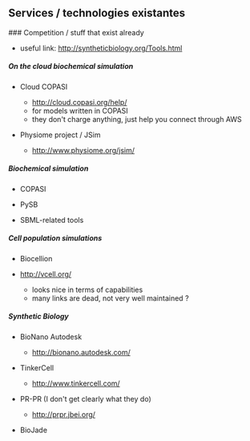 
## Services / technologies existantes


### Competition / stuff that exist already

* useful link: http://syntheticbiology.org/Tools.html

##### On the cloud biochemical simulation

* Cloud COPASI
	+ http://cloud.copasi.org/help/
	+ for models written in COPASI
	+ they don't charge anything, just help you connect through AWS

* Physiome project / JSim
	* http://www.physiome.org/jsim/


##### Biochemical simulation

* COPASI

* PySB

* SBML-related tools

##### Cell population simulations

* Biocellion

* http://vcell.org/
	+ looks nice in terms of capabilities
	+ many links are dead, not very well maintained ?

##### Synthetic Biology

* BioNano Autodesk
	+ http://bionano.autodesk.com/

* TinkerCell
	+ http://www.tinkercell.com/

* PR-PR (I don't get clearly what they do)
	+ http://prpr.jbei.org/

* BioJade



